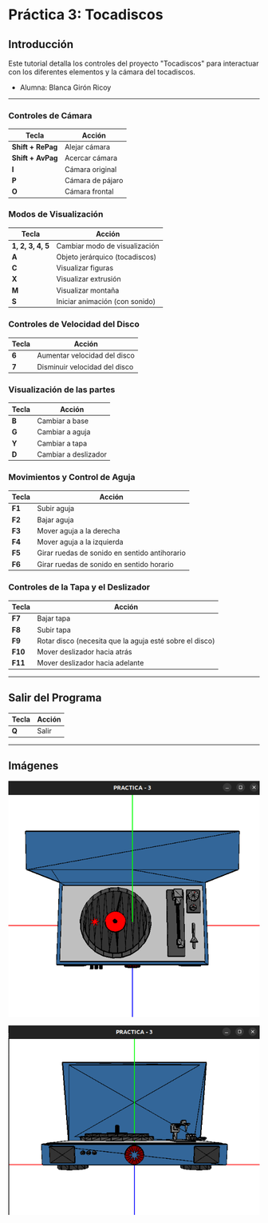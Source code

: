 # Práctica 3: Tocadiscos

## Introducción
Este tutorial detalla los controles del proyecto "Tocadiscos" para interactuar con los diferentes elementos y la cámara del tocadiscos.

* Alumna: Blanca Girón Ricoy 


---

### Controles de Cámara

| Tecla                   | Acción                                      |
|-------------------------|---------------------------------------------|
| **Shift + RePag**       | Alejar cámara                               |
| **Shift + AvPag**       | Acercar cámara                              |
| **I**                   | Cámara original                             |
| **P**                   | Cámara de pájaro                            |
| **O**                   | Cámara frontal                              |

### Modos de Visualización

| Tecla                   | Acción                                      |
|-------------------------|---------------------------------------------|
| **1, 2, 3, 4, 5**       | Cambiar modo de visualización               |
| **A**                   | Objeto jerárquico (tocadiscos)        |
| **C**                   | Visualizar figuras                          |
| **X**                   | Visualizar extrusión                        |
| **M**                   | Visualizar montaña                          |
| **S**                   | Iniciar animación (con sonido)              |

### Controles de Velocidad del Disco

| Tecla                   | Acción                                      |
|-------------------------|---------------------------------------------|
| **6**                   | Aumentar velocidad del disco                |
| **7**                   | Disminuir velocidad del disco               |

### Visualización de las partes

| Tecla                   | Acción                                      |
|-------------------------|---------------------------------------------|
| **B**                   | Cambiar a base                              |
| **G**                   | Cambiar a aguja                             |
| **Y**                   | Cambiar a tapa                              |
| **D**                   | Cambiar a deslizador                        |

### Movimientos y Control de Aguja

| Tecla                   | Acción                                      |
|-------------------------|---------------------------------------------|
| **F1**                  | Subir aguja                                 |
| **F2**                  | Bajar aguja                                 |
| **F3**                  | Mover aguja a la derecha                    |
| **F4**                  | Mover aguja a la izquierda                  |
| **F5**                  | Girar ruedas de sonido en sentido antihorario |
| **F6**                  | Girar ruedas de sonido en sentido horario   |

### Controles de la Tapa y el Deslizador

| Tecla                   | Acción                                      |
|-------------------------|---------------------------------------------|
| **F7**                  | Bajar tapa                                  |
| **F8**                  | Subir tapa                                  |
| **F9**                  | Rotar disco (necesita que la aguja esté sobre el disco) |
| **F10**                 | Mover deslizador hacia atrás                |
| **F11**                 | Mover deslizador hacia adelante             |

---

## Salir del Programa

| Tecla                   | Acción                                      |
|-------------------------|---------------------------------------------|
| **Q**                   | Salir                                       |

---

## Imágenes

![Vista de pájaro](vista_pajaro.png)

![Vista frontal](vista_frontal.png)
